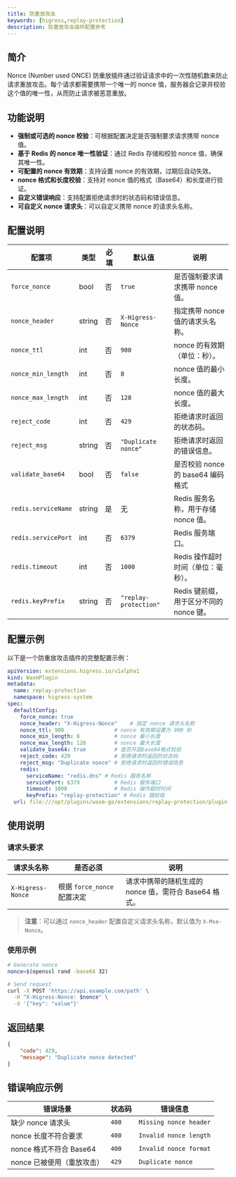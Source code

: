 ```yaml
---
title: 防重放攻击
keywords: [higress,replay-protection]
description: 防重放攻击插件配置参考
---
```


## 简介

Nonce (Number used ONCE) 防重放插件通过验证请求中的一次性随机数来防止请求重放攻击。每个请求都需要携带一个唯一的 nonce 值，服务器会记录并校验这个值的唯一性，从而防止请求被恶意重放。

## 功能说明

- **强制或可选的 nonce 校验**：可根据配置决定是否强制要求请求携带 nonce 值。
- **基于 Redis 的 nonce 唯一性验证**：通过 Redis 存储和校验 nonce 值，确保其唯一性。
- **可配置的 nonce 有效期**：支持设置 nonce 的有效期，过期后自动失效。
- **nonce 格式和长度校验**：支持对 nonce 值的格式（Base64）和长度进行验证。
- **自定义错误响应**：支持配置拒绝请求时的状态码和错误信息。
- **可自定义 nonce 请求头**：可以自定义携带 nonce 的请求头名称。

## 配置说明

| 配置项               | 类型   | 必填 | 默认值          | 说明                              |
|-------------------|--------|------|-----------------|---------------------------------|
| `force_nonce`     | bool   | 否   | `true`          | 是否强制要求请求携带 nonce 值。       |
| `nonce_header`    | string | 否   | `X-Higress-Nonce`   | 指定携带 nonce 值的请求头名称。       |
| `nonce_ttl`       | int    | 否   | `900`           | nonce 的有效期（单位：秒）。         |
| `nonce_min_length`| int    | 否   | `8`             | nonce 值的最小长度。               |
| `nonce_max_length`| int    | 否   | `128`           | nonce 值的最大长度。               |
| `reject_code`     | int    | 否   | `429`           | 拒绝请求时返回的状态码。             |
| `reject_msg`      | string | 否   | `"Duplicate nonce"` | 拒绝请求时返回的错误信息。           |
| `validate_base64` | bool    | 否   | `false`  | 是否校验 nonce 的 base64 编码格式 |
| `redis.serviceName` | string | 是   | 无               | Redis 服务名称，用于存储 nonce 值。   |
| `redis.servicePort` | int    | 否   | `6379`          | Redis 服务端口。                  |
| `redis.timeout`   | int    | 否   | `1000`          | Redis 操作超时时间（单位：毫秒）。     |
| `redis.keyPrefix` | string | 否   | `"replay-protection"` | Redis 键前缀，用于区分不同的 nonce 键。|

## 配置示例

以下是一个防重放攻击插件的完整配置示例：

```yaml
apiVersion: extensions.higress.io/v1alpha1
kind: WasmPlugin
metadata:
  name: replay-protection
  namespace: higress-system
spec:
  defaultConfig:
    force_nonce: true
    nonce_header: "X-Higress-Nonce"    # 指定 nonce 请求头名称
    nonce_ttl: 900                # nonce 有效期设置为 900 秒
    nonce_min_length: 8           # nonce 最小长度
    nonce_max_length: 128         # nonce 最大长度
    validate_base64: true         # 是否开启base64格式校验
    reject_code: 429              # 拒绝请求时返回的状态码
    reject_msg: "Duplicate nonce" # 拒绝请求时返回的错误信息
    redis:
      serviceName: "redis.dns" # Redis 服务名称
      servicePort: 6379           # Redis 服务端口
      timeout: 1000               # Redis 操作超时时间
      keyPrefix: "replay-protection" # Redis 键前缀
  url: file:///opt/plugins/wasm-go/extensions/replay-protection/plugin.wasm
```

## 使用说明

### 请求头要求

| 请求头名称       | 是否必须         | 说明                                       |
|-----------------|----------------|------------------------------------------|
| `X-Higress-Nonce`  | 根据 `force_nonce` 配置决定 | 请求中携带的随机生成的 nonce 值，需符合 Base64 格式。 |

> **注意**：可以通过 `nonce_header` 配置自定义请求头名称，默认值为 `X-Mse-Nonce`。

### 使用示例

```bash
# Generate nonce
nonce=$(openssl rand -base64 32)

# Send request
curl -X POST 'https://api.example.com/path' \
  -H "X-Higress-Nonce: $nonce" \
  -d '{"key": "value"}'
```

## 返回结果

```json
{
    "code": 429,
    "message": "Duplicate nonce detected"
}
```


## 错误响应示例

| 错误场景                 | 状态码 | 错误信息               |
|------------------------|-------|--------------------|
| 缺少 nonce 请求头         | `400` | `Missing nonce header` |
| nonce 长度不符合要求      | `400` | `Invalid nonce length` |
| nonce 格式不符合 Base64 | `400` | `Invalid nonce format` |
| nonce 已被使用（重放攻击） | `429` | `Duplicate nonce`      |

